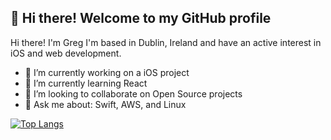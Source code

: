 
<h2 align="left">👋 Hi there! Welcome to my GitHub profile</h3>

Hi there! I'm Greg I'm based in Dublin, Ireland and have an active interest in iOS and web development.

- 🔭 I’m currently working on a iOS project
- 🌱 I’m currently learning React
- 👯 I’m looking to collaborate on Open Source projects
- 💬 Ask me about: Swift, AWS, and Linux

[![Top Langs](https://github-readme-stats.vercel.app/api/top-langs/?username=gzuckerman&layout=compact&icon_color=805AD5&text_color=718096&bg_color=ffffff00&hide_border=true&langs_count=7&hide=Blade)](https://gzuckerman.ie)
